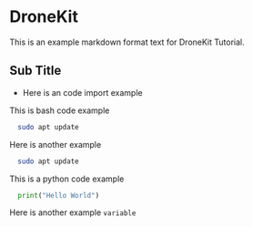 # DroneKit
This is an example markdown format text for DroneKit Tutorial.
## Sub Title
* Here is an code import example

This is bash code example
```bash
  sudo apt update
```
Here is another example
```bash
  sudo apt update
```
This is a python code example
```python
  print("Hello World")
```
Here is another example `variable`

